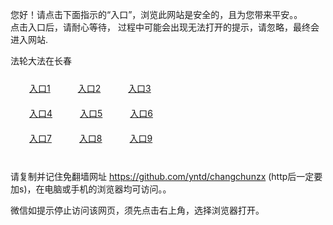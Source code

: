 您好！请点击下面指示的“入口”，浏览此网站是安全的，且为您带来平安。。 <br/>
点击入口后，请耐心等待， 过程中可能会出现无法打开的提示，请忽略，最终会进入网站. </br>

法轮大法在长春<br/>
<div style="padding:10px"><a style="margin:20px" target="_blank" href="https://d3h0xgzdy3iun7.cloudfront.net/2Qpsp?kcgcy" id="ccLink1" rel="nofollow">入口1</a> <a target="_blank" style="margin:20px" href="https://d1vw1vmpoz619a.cloudfront.net/2Qpsp?xjoox" id="ccLink2" rel="nofollow">入口2</a> <a style="margin:20px" target="_blank" href="https://d2dn5z9gj0h2sk.cloudfront.net/2Qpsp?etwzacy" id="ccLink3" rel="nofollow">入口3</a></div>

<div style="padding:10px" ><a style="margin:20px" target="_blank" href="https://d3h0xgzdy3iun7.cloudfront.net/2Qpsp?kcgcy" id="ccLink4" rel="nofollow">入口4</a> <a style="margin:20px" href="https://d1vw1vmpoz619a.cloudfront.net/2Qpsp?xjoox" target="_blank" id="ccLink5" rel="nofollow">入口5</a> <a style="margin:20px" href="https://d2dn5z9gj0h2sk.cloudfront.net/2Qpsp?etwzacy" target="_blank" id="ccLink6" rel="nofollow">入口6</a></div>

<div style="padding:10px"><a style="margin:20px" target="_blank" href="https://d3h0xgzdy3iun7.cloudfront.net/2Qpsp?kcgcy" id="ccLink7" rel="nofollow">入口7</a> <a style="margin:20px" href="https://d1vw1vmpoz619a.cloudfront.net/2Qpsp?xjoox" target="_blank" id="ccLink8" rel="nofollow">入口8</a> <a style="margin:20px" target="_blank" href="https://d2dn5z9gj0h2sk.cloudfront.net/2Qpsp?etwzacy" id="ccLink9" rel="nofollow">入口9</a></div>

<br/>



请复制并记住免翻墙网址 https://github.com/yntd/changchunzx (http后一定要加s)，在电脑或手机的浏览器均可访问。。<br/>

微信如提示停止访问该网页，须先点击右上角，选择浏览器打开。
